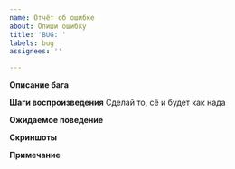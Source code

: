 ```yaml
---
name: Отчёт об ошибке
about: Опиши ошибку
title: 'BUG: '
labels: bug
assignees: ''

---
```


**Описание бага**


**Шаги воспроизведения**
Сделай то, сё и будет как нада

**Ожидаемое поведение**


**Скриншоты**


**Примечание**
